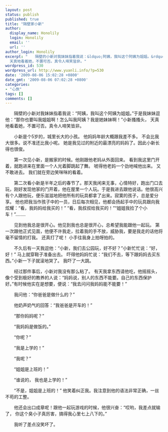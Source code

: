 ```yaml
---
layout: post
status: publish
published: true
title: "隔壁家小新"
author:
  display_name: Honolily
  login: Honolily
  email: ''
  url: ''
author_login: Honolily
excerpt: "　　隔壁的小新对我妹妹指着我说：&ldquo;阿姨，我叫这个阿姨为姐姐。&rdquo;于是我妹妹逗他：&ldquo;那你也要叫我姐姐啊！怎么叫我阿姨？我是她妹妹啊！&rdquo;小新搔搔头，
  天真地看着她，不置可否。真令人啼笑皆非。"
wordpress_id: 530
wordpress_url: http://www.yuanli.info/?p=530
date: '2009-08-06 15:02:28 +0800'
date_gmt: '2009-08-06 07:02:28 +0800'
categories:
- "心旅"
tags: []
comments: []
---
```

<p>　　隔壁的小新对我妹妹指着我说：&ldquo;阿姨，我叫这个阿姨为姐姐。&rdquo;于是我妹妹逗他：&ldquo;那你也要叫我姐姐啊！怎么叫我阿姨？我是她妹妹啊！&rdquo;小新搔搔头， 天真地看着她，不置可否。真令人啼笑皆非。<a id="more"></a><a id="more-530"></a></p>
<p>　　小新是个5岁的，城里长大的小孩。 他妈妈年龄大概跟我差不多。 不会比我大很多。说不准还比我小呢。 她是我见过的附近的最漂亮的妈妈了。因此小新长得也很俊。</p>
<p>　　第一次见小新，是搬家的时候。他刚跟他老妈从外面回来。 看到我这里门开着，就跑进来在里面一个人光着脚跳起了舞。 唬得他老妈一个劲地喊他出来。 又不敢进去。 我们就在旁边笑咪咪的看着。</p>
<p>　　第二次看小新是半年之后的春节了。那天我闲来无事，心情特好，跑出门口去玩，刚好发现他家的门开着，他在屋里一个人玩。于是我进去跟他说话。他很高兴有个人跟他玩，便乐滋滋地把他所有的玩具都拿了出来。寂寞的孩子，总是爱分享。 他也把我当作孩子中的一员，日后每次相见，他都会扬起手中的玩具跟向我炫耀：&ldquo;看，我妈妈给我买的！&rdquo; &ldquo;看，我叔叔给我买的！&rdquo;&ldquo;姐姐我捡了个小车！&rdquo;&hellip;&hellip;..</p>
<p>　　见到他我总是很开心。他见到我也总是很开心，总希望我能跟他一起玩。 第一次跟他正式见面，他便不许我走，拉着我的手不放，威胁我，要是我走的话他将毫不留情的打我。 还真打了呢！ 小手往我身上拍呀拍的。</p>
<p>　　不久后有一天我逗他：&ldquo;小新，我们去公园玩，好不好？&rdquo;小新忙忙说：&ldquo;好，好！&rdquo; 马上就穿鞋子准备出去。 吓得他妈妈忙说：&ldquo;我们不去，等下跟妈妈去买东西。&rdquo;小新一下子就滚地哭了。 我吓了一大跳。</p>
<p>　　经过那件事后，小新对我没有那么粘了。 有天我拿东西请他吃，他摇摇头，像个受到极好的教养的人说：&ldquo;妈妈说，别人的东西不能要。自己的东西保护好。&rdquo;有时候他实在是想要，便说：&ldquo;我去问问我妈妈能不能要！&rdquo;</p>
<p>　　我问他：&ldquo;你爸爸是做什么的？&rdquo;</p>
<p>　　他奶声奶气的回答：&ldquo;我爸爸是开车的！&rdquo;</p>
<p>　　&ldquo;那你妈妈呢？&rdquo;</p>
<p>　　&ldquo;我妈妈是做饭的。&rdquo;</p>
<p>　　&ldquo;你呢？&rdquo;</p>
<p>　　&ldquo;我是上学的！&rdquo;</p>
<p>　　&ldquo;我呢？&rdquo;</p>
<p>　　&ldquo;姐姐是上班的！&rdquo;</p>
<p>　　&ldquo;谁说的， 我也是上学的！&rdquo;</p>
<p>　　&ldquo;不是，姐姐是上班的！&rdquo; 他笑着纠正我。我注意到他的语法非常正确，一丝不苟的工整。</p>
<p>　　他还会出口成章呢！跟他一起玩游戏的时候，他很兴奋：&ldquo;哎哟，我差点就输了， 你这个臭小子真厉害，搞得我心里七上八下的。&rdquo;</p>
<p>　　我听了差点没笑坏了。</p>
